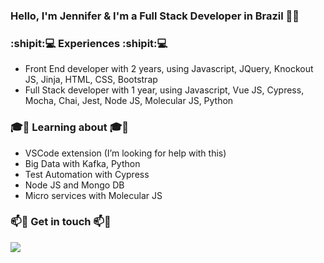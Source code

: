 ### Hello, I'm Jennifer & I'm a Full Stack Developer in Brazil 👋:robot:

### :shipit::computer: Experiences :shipit::computer:
- Front End developer with 2 years, using Javascript, JQuery, Knockout JS, Jinja, HTML, CSS, Bootstrap
- Full Stack developer with 1 year, using Javascript, Vue JS, Cypress, Mocha, Chai, Jest, Node JS, Molecular JS, Python

### :mortar_board::rocket: Learning about :mortar_board::rocket:
- VSCode extension (I’m looking for help with this)
- Big Data with Kafka, Python
- Test Automation with Cypress
- Node JS and Mongo DB
- Micro services with Molecular JS

###  📫:email: Get in touch 📫:email:
<a href="linkedin.com/in/jennifer-takagi/"><img src="https://img.shields.io/badge/linkedin-%230077B5.svg?&style=for-the-badge&logo=linkedin&logoColor=white" /></a>

<!--
**jennifertakagi/jennifertakagi** is a ✨ _special_ ✨ repository because its `README.md` (this file) appears on your GitHub profile.

Here are some ideas to get you started:

- 🔭 I’m currently working on ...
- 🌱 I’m currently learning ...
- 👯 I’m looking to collaborate on ...
- 🤔 I’m looking for help with ...
- 💬 Ask me about ...
- 📫 How to reach me: ...
- 😄 Pronouns: ...
- ⚡ Fun fact: ...
-->

